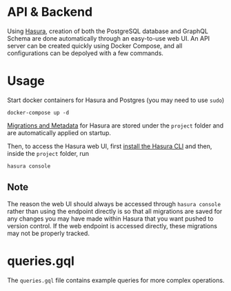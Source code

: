 # API & Backend

Using [Hasura](https://hasura.io/docs/latest/index/), creation of both the PostgreSQL database and GraphQL Schema are done automatically through an easy-to-use web UI. An API server can be created quickly using Docker Compose, and all configurations can be depolyed with a few commands.

# Usage

Start docker containers for Hasura and Postgres (you may need to use `sudo`)

```
docker-compose up -d
```

[Migrations and Metadata](https://hasura.io/docs/latest/migrations-metadata-seeds/index/) for Hasura are stored under the `project` folder and are automatically applied on startup.

Then, to access the Hasura web UI, first [install the Hasura CLI](https://hasura.io/docs/latest/hasura-cli/install-hasura-cli/) and then, inside the `project` folder, run

```
hasura console
```

## Note

The reason the web UI should always be accessed through `hasura console` rather than using the endpoint directly is so that all migrations are saved for any changes you may have made within Hasura that you want pushed to version control. If the web endpoint is accessed directly, these migrations may not be properly tracked.

# queries.gql

The `queries.gql` file contains example queries for more complex operations.